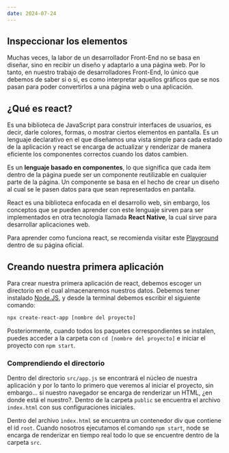 ```yaml
---
date: 2024-07-24
---
```


## Inspeccionar los elementos

Muchas veces, la labor de un desarrollador Front-End no se basa en diseñar, sino en recibir un diseño y adaptarlo a una página web. Por lo tanto, en nuestro trabajo de desarrolladores Front-End, lo único que debemos de saber si o si, es como interpretar aquellos gráficos que se nos pasan para poder convertirlos a una página web o una aplicación.

## ¿Qué es react?

Es una biblioteca de JavaScript para construir interfaces de usuarios, es decir, darle colores, formas, o mostrar ciertos elementos en pantalla. Es un lenguaje declarativo en el que diseñamos una vista simple para cada estado de la aplicación y react se encarga de actualizar y renderizar de manera eficiente los componentes correctos cuando los datos cambien.

Es un **lenguaje basado en componentes**, lo que significa que cada ítem dentro de la página puede ser un componente reutilizable en cualquier parte de la página. Un componente se basa en el hecho de crear un diseño al cual se le pasen datos para que sean representados en pantalla.

React es una biblioteca enfocada en el desarrollo web, sin embargo, los conceptos que se pueden aprender con este lenguaje sirven para ser implementados en otra tecnología llamada **React Native**, la cual sirve para desarrollar aplicaciones web.

Para aprender como funciona react, se recomienda visitar este [Playground](https://es.react.dev/learn) dentro de su página oficial.

## Creando nuestra primera aplicación

Para crear nuestra primera aplicación de react, debemos escoger un directorio en el cual almacenaremos nuestros datos. Debemos tener instalado [Node.JS](https://nodejs.org/en), y desde la terminal debemos escribir el siguiente comando:

```bash
npx create-react-app [nombre del proyecto]
```

Posteriormente, cuando todos los paquetes correspondientes se instalen, puedes acceder a la carpeta con `cd [nombre del proyecto]` e iniciar el proyecto con `npm start`.

### Comprendiendo el directorio

Dentro del directorio `src/app.js` se encontrará el núcleo de nuestra aplicación y por lo tanto lo primero que veremos al iniciar el proyecto, sin embargo... si nuestro navegador se encarga de renderizar un HTML, ¿en donde está el nuestro?.  Dentro de la carpeta `public` se encuentra el archivo `index.html` con sus configuraciones iniciales. 

Dentro del archivo `ìndex.html` se encuentra un contenedor div que contiene el id `root`. Cuando nosotros ejecutamos el comando `npm start`, node se encarga de renderizar en tiempo real todo lo que se encuentre dentro de la carpeta `src`.